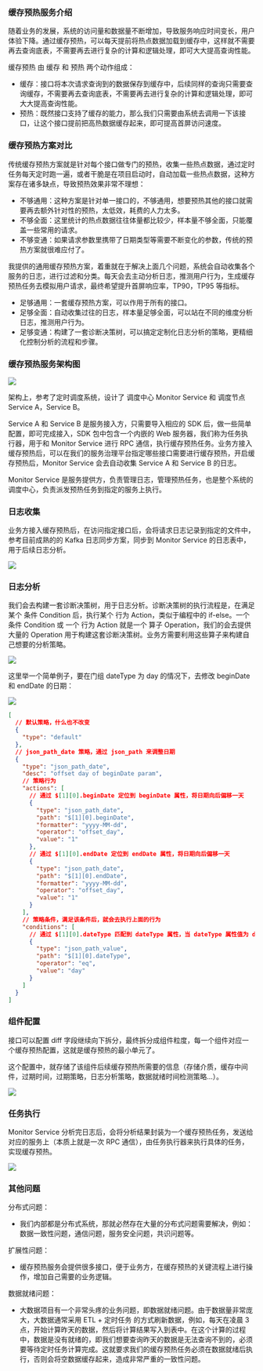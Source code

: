 ### 缓存预热服务介绍

随着业务的发展，系统的访问量和数据量不断增加，导致服务响应时间变长，用户体验下降。通过缓存预热，可以每天提前将热点数据加载到缓存中，这样就不需要再去查询底表，不需要再去进行复杂的计算和逻辑处理，即可大大提高查询性能。

缓存预热 由 缓存 和 预热 两个动作组成：

- 缓存：接口将本次请求查询到的数据保存到缓存中，后续同样的查询只需要查询缓存，不需要再去查询底表，不需要再去进行复杂的计算和逻辑处理，即可大大提高查询性能。
- 预热：既然接口支持了缓存的能力，那么我们只需要由系统去调用一下该接口，让这个接口提前把高热数据缓存起来，即可提高首屏访问速度。

### 缓存预热方案对比

传统缓存预热方案就是针对每个接口做专门的预热，收集一些热点数据，通过定时任务每天定时跑一遍，或者干脆是在项目启动时，自动加载一些热点数据，这种方案存在诸多缺点，导致预热效果非常不理想：

- 不够通用：这种方案是针对单一接口的，不够通用，想要预热其他的接口就需要再去额外针对性的预热，太低效，耗费的人力太多。
- 不够全面：这里统计的热点数据往往体量都比较少，样本量不够全面，只能覆盖一些常用的请求。
- 不够变通：如果请求参数里携带了日期类型等需要不断变化的参数，传统的预热方案就很难应付了。

我提供的通用缓存预热方案，着重就在于解决上面几个问题，系统会自动收集各个服务的日志，进行过滤和分类。每天会去主动分析日志，推测用户行为，生成缓存预热任务去模拟用户请求，最终希望提升首屏响应率，TP90，TP95 等指标。

- 足够通用：一套缓存预热方案，可以作用于所有的接口。
- 足够全面：自动收集过往的日志，样本量足够全面，可以站在不同的维度分析日志，推测用户行为。
- 足够变通：构建了一套诊断决策树，可以搞定定制化日志分析的策略，更精细化控制分析的流程和步骤。

### 缓存预热服务架构图

![](https://note-sun.oss-cn-shanghai.aliyuncs.com/image/202412031223401.png)

架构上，参考了定时调度系统，设计了 调度中心 Monitor Service 和 调度节点 Service A，Service B。

Service A 和 Service B 是服务接入方，只需要导入相应的 SDK 后，做一些简单配置，即可完成接入，SDK 包中包含一个内嵌的 Web 服务器，我们称为任务执行器，用于和 Monitor Service 进行 RPC 通信，执行缓存预热任务。业务方接入缓存预热后，可以在我们的服务治理平台指定哪些接口需要进行缓存预热，开启缓存预热后，Monitor Service 会去自动收集 Service A  和 Service B 的日志。

Monitor Service 是服务提供方，负责管理日志，管理预热任务，也是整个系统的调度中心，负责派发预热任务到指定的服务上执行。

### 日志收集

业务方接入缓存预热后，在访问指定接口后，会将请求日志记录到指定的文件中，参考目前成熟的的 Kafka 日志同步方案，同步到 Monitor Service 的日志表中，用于后续日志分析。

![](https://note-sun.oss-cn-shanghai.aliyuncs.com/image/202412031250201.png)

### 日志分析

我们会去构建一套诊断决策树，用于日志分析。诊断决策树的执行流程是，在满足某个 条件 Condition 后，执行某个 行为 Action，类似于编程中的 if-else。一个 条件 Condition 或 一个 行为 Action 就是一个 算子 Operation，我们的会去提供大量的 Operation 用于构建这套诊断决策树。业务方需要利用这些算子来构建自己想要的分析策略。

![](https://note-sun.oss-cn-shanghai.aliyuncs.com/image/202412031229772.png)

这里举一个简单例子，要在门组 dateType 为 day 的情况下，去修改 beginDate 和 endDate 的日期：

![](https://note-sun.oss-cn-shanghai.aliyuncs.com/image/202412031229652.png)

```json
[
  // 默认策略，什么也不改变
  {
    "type": "default"
  },
  // json_path_date 策略，通过 json_path 来调整日期
  {
    "type": "json_path_date",
    "desc": "offset day of beginDate param",
    // 策略行为
    "actions": [
      // 通过 $[1][0].beginDate 定位到 beginDate 属性，将日期向后偏移一天
      {
        "type": "json_path_date",
        "path": "$[1][0].beginDate",
        "formatter": "yyyy-MM-dd",
        "operator": "offset_day",
        "value": "1"
      },
      // 通过 $[1][0].endDate 定位到 endDate 属性，将日期向后偏移一天
      {
        "type": "json_path_date",
        "path": "$[1][0].endDate",
        "formatter": "yyyy-MM-dd",
        "operator": "offset_day",
        "value": "1"
      }
    ],
    // 策略条件，满足该条件后，就会去执行上面的行为
    "conditions": [
      // 通过 $[1][0].dateType 匹配到 dateType 属性，当 dateType 属性值为 day 时，就认为满足了条件
      {
        "type": "json_path_value",
        "path": "$[1][0].dateType",
        "operator": "eq",
        "value": "day"
      }
    ]
  }
]
```

### 组件配置

接口可以配置 diff 字段继续向下拆分，最终拆分成组件粒度，每一个组件对应一个缓存预热配置，这就是缓存预热的最小单元了。

这个配置中，就存储了该组件后续缓存预热所需要的信息（存储介质，缓存中间件，过期时间，过期策略，日志分析策略，数据就绪时间检测策略...）。

![](https://note-sun.oss-cn-shanghai.aliyuncs.com/image/202412031252295.png)

### 任务执行

Monitor Service 分析完日志后，会将分析结果封装为一个缓存预热任务，发送给对应的服务上（本质上就是一次 RPC 通信），由任务执行器来执行具体的任务，实现缓存预热。

![](https://note-sun.oss-cn-shanghai.aliyuncs.com/image/202412031258427.png)

### 其他问题

分布式问题：

- 我们内部都是分布式系统，那就必然存在大量的分布式问题需要解决，例如：数据一致性问题，通信问题，服务安全问题，共识问题等。

扩展性问题：

- 缓存预热服务会提供很多接口，便于业务方，在缓存预热的关键流程上进行操作，增加自己需要的业务逻辑。

数据就绪问题：

- 大数据项目有一个非常头疼的业务问题，即数据就绪问题。由于数据量非常庞大，大数据通常采用 ETL + 定时任务 的方式刷新数据，例如，每天在凌晨 3 点，开始计算昨天的数据，然后将计算结果写入到表中。在这个计算的过程中，数据是没有就绪的，即我们想要查询昨天的数据是无法查询不到的，必须要等待定时任务计算完成。这就要求我们的缓存预热任务必须在数据就绪后执行，否则会将空数据缓存起来，造成非常严重的一致性问题。


